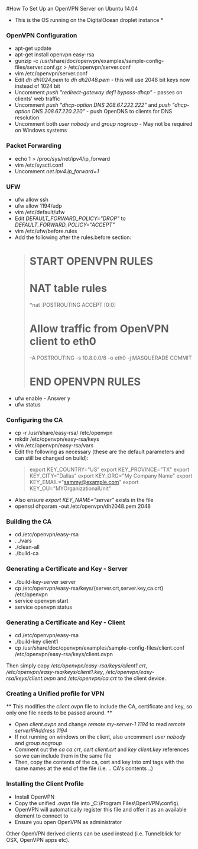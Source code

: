 #How To Set Up an OpenVPN Server on Ubuntu 14.04

* This is the OS running on the DigitalOcean droplet instance *

### OpenVPN Configuration

* apt-get update
* apt-get install openvpn easy-rsa
* gunzip -c /usr/share/doc/openvpn/examples/sample-config-files/server.conf.gz > /etc/openvpn/server.conf
* vim /etc/openvpn/server.conf
* Edit _dh dh1024.pem_ to _dh dh2048.pem_ - this will use 2048 bit keys now instead of 1024 bit
* Uncomment _push "redirect-gateway def1 bypass-dhcp"_ - passes on clients' web traffic
* Uncomment _push "dhcp-option DNS 208.67.222.222"_ and _push "dhcp-option DNS 208.67.220.220"_ - push OpenDNS to clients for DNS resolution
* Uncomment both _user nobody_ and _group nogroup_ - May not be required on Windows systems

### Packet Forwarding

* echo 1 > /proc/sys/net/ipv4/ip\_forward
* vim /etc/sysctl.conf
* Uncomment _net.ipv4.ip\_forward=1_

### UFW

* ufw allow ssh
* ufw allow 1194/udp
* vim /etc/default/ufw
* Edit _DEFAULT_FORWARD_POLICY="DROP"_ to _DEFAULT_FORWARD_POLICY="ACCEPT"_
* vim /etc/ufw/before.rules
* Add the following after the rules.before section:
    > # START OPENVPN RULES
    > # NAT table rules
    > *nat
    > :POSTROUTING ACCEPT [0:0] 
    > # Allow traffic from OpenVPN client to eth0
    > -A POSTROUTING -s 10.8.0.0/8 -o eth0 -j MASQUERADE
    > COMMIT
    > # END OPENVPN RULES
* ufw enable - Answer y
* ufw status

### Configuring the CA

* cp -r /usr/share/easy-rsa/ /etc/openvpn
* mkdir /etc/openvpn/easy-rsa/keys
* vim /etc/openvpn/easy-rsa/vars
* Edit the following as necessary (these are the default parameters and can still be changed on build):
    > export KEY_COUNTRY="US"
    > export KEY_PROVINCE="TX"
    > export KEY_CITY="Dallas"
    > export KEY_ORG="My Company Name"
    > export KEY_EMAIL="sammy@example.com"
    > export KEY_OU="MYOrganizationalUnit"
* Also ensure _export KEY_NAME="server"_ exists in the file
* openssl dhparam -out /etc/openvpn/dh2048.pem 2048

### Building the CA

* cd /etc/openvpn/easy-rsa
* . ./vars
* ./clean-all
* ./build-ca

### Generating a Certificate and Key - Server

* ./build-key-server server
* cp /etc/openvpn/easy-rsa/keys/{server.crt,server.key,ca.crt} /etc/openvpn
* service openvpn start
* service openvpn status

### Generating a Certificate and Key - Client

* cd /etc/openvpn/easy-rsa
* ./build-key client1
* cp /usr/share/doc/openvpn/examples/sample-config-files/client.conf /etc/openvpn/easy-rsa/keys/client.ovpn

Then simply copy _/etc/openvpn/easy-rsa/keys/client1.crt_, _/etc/openvpn/easy-rsa/keys/client1.key_, _/etc/openvpn/easy-rsa/keys/client.ovpn_ and _/etc/openvpn/ca.crt_ to the client device.

### Creating a Unified profile for VPN

** This modifies the _client.ovpn_ file to include the CA, certificate and key, so only one file needs to be passed around. **

* Open _client.ovpn_ and change _remote my-server-1 1194_ to read _remote *serverIPAddress* 1194_
* If not running on windows on the client, also uncomment _user nobody_ and _group nogroup_
* Comment out the _ca ca.crt_, _cert client.crt_ and _key client.key_ references so we can include them in the same file
* Then, copy the contents of the ca, cert and key into xml tags with the same names at the end of the file (i.e. <ca>.. CA's contents ..</ca>)

### Installing the Client Profile

* Install OpenVPN
* Copy the unified _.ovpn_ file into _C:\Program Files\OpenVPN\config\
* OpenVPN will automatically register this file and offer it as an available element to connect to
* Ensure you open OpenVPN as administrator

Other OpenVPN derived clients can be used instead (i.e. Tunnelblick for OSX, OpenVPN apps etc).
